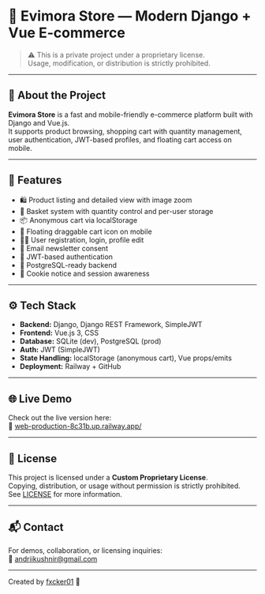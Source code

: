 # 🛒 Evimora Store — Modern Django + Vue E-commerce

> ⚠️ This is a private project under a proprietary license.  
> Usage, modification, or distribution is strictly prohibited.

---

## 🧠 About the Project

**Evimora Store** is a fast and mobile-friendly e-commerce platform built with Django and Vue.js.  
It supports product browsing, shopping cart with quantity management, user authentication, JWT-based profiles, and floating cart access on mobile.

---

## 🚀 Features

- 🛍 Product listing and detailed view with image zoom
- 🧺 Basket system with quantity control and per-user storage
- 📦 Anonymous cart via localStorage
- 📱 Floating draggable cart icon on mobile
- 🧑‍💻 User registration, login, profile edit
- 📨 Email newsletter consent
- 🔐 JWT-based authentication
- 💾 PostgreSQL-ready backend
- 🍪 Cookie notice and session awareness

---

## ⚙️ Tech Stack

- **Backend:** Django, Django REST Framework, SimpleJWT
- **Frontend:** Vue.js 3, CSS
- **Database:** SQLite (dev), PostgreSQL (prod)
- **Auth:** JWT (SimpleJWT)
- **State Handling:** localStorage (anonymous cart), Vue props/emits
- **Deployment:** Railway + GitHub

---

## 🌐 Live Demo

Check out the live version here:  
🔗 [web-production-8c31b.up.railway.app/](https://web-production-8c31b.up.railway.app/)

---

## 📄 License

This project is licensed under a **Custom Proprietary License**.  
Copying, distribution, or usage without permission is strictly prohibited.  
See [LICENSE](LICENSE) for more information.

---

## 📬 Contact

For demos, collaboration, or licensing inquiries:  
📧 [andriikushnir@gmail.com](mailto:andriikushnir@gmail.com)

---

Created by [fxcker01](https://github.com/fxcker01) 🖤